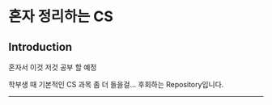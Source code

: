 # 혼자 정리하는 CS

## Introduction

혼자서 이것 저것 공부 할 예정

학부생 때 기본적인 CS 과목 좀 더 들을걸... 후회하는 Repository입니다.

---


